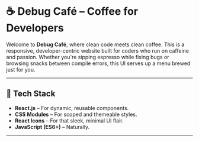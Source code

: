
# ☕ Debug Café – Coffee for Developers

Welcome to **Debug Café**, where clean code meets clean coffee. This is a responsive, developer-centric website built for coders who run on caffeine and passion. Whether you're sipping espresso while fixing bugs or browsing snacks between compile errors, this UI serves up a menu brewed just for you.

---


## 📁 Tech Stack

- **React.js** – For dynamic, reusable components.
- **CSS Modules** – For scoped and themeable styles.
- **React Icons** – For that sleek, minimal UI flair.
- **JavaScript (ES6+)** – Naturally.

---

